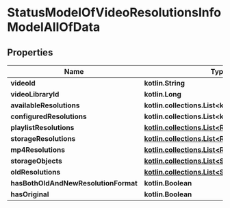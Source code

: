 
# StatusModelOfVideoResolutionsInfoModelAllOfData

## Properties
| Name | Type | Description | Notes |
| ------------ | ------------- | ------------- | ------------- |
| **videoId** | **kotlin.String** |  |  [optional] |
| **videoLibraryId** | **kotlin.Long** |  |  [optional] |
| **availableResolutions** | **kotlin.collections.List&lt;kotlin.String&gt;** |  |  [optional] |
| **configuredResolutions** | **kotlin.collections.List&lt;kotlin.String&gt;** |  |  [optional] |
| **playlistResolutions** | [**kotlin.collections.List&lt;ResolutionReference&gt;**](ResolutionReference.md) |  |  [optional] |
| **storageResolutions** | [**kotlin.collections.List&lt;ResolutionReference&gt;**](ResolutionReference.md) |  |  [optional] |
| **mp4Resolutions** | [**kotlin.collections.List&lt;ResolutionReference&gt;**](ResolutionReference.md) |  |  [optional] |
| **storageObjects** | [**kotlin.collections.List&lt;StorageObjectModel&gt;**](StorageObjectModel.md) |  |  [optional] |
| **oldResolutions** | [**kotlin.collections.List&lt;StorageObjectModel&gt;**](StorageObjectModel.md) |  |  [optional] |
| **hasBothOldAndNewResolutionFormat** | **kotlin.Boolean** |  |  [optional] |
| **hasOriginal** | **kotlin.Boolean** |  |  [optional] |



